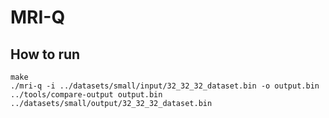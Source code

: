 # MRI-Q

## How to run
```
make
./mri-q -i ../datasets/small/input/32_32_32_dataset.bin -o output.bin
../tools/compare-output output.bin ../datasets/small/output/32_32_32_dataset.bin
```